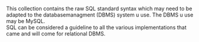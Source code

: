 This collection contains the raw SQL standard syntax which may need to be adapted to the databasemanagment (DBMS) system u use. The DBMS u use may be MySQL.  
SQL can be considered a guideline to all the various implementations that came and will come for relational DBMS.